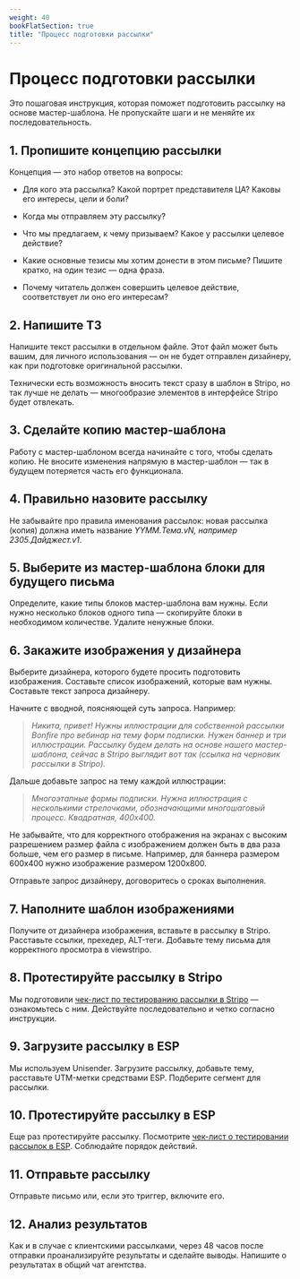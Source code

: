 ```yaml
---
weight: 40
bookFlatSection: true
title: "Процесс подготовки рассылки"
---
```

# Процесс подготовки рассылки

Это пошаговая инструкция, которая поможет подготовить рассылку на основе мастер-шаблона. Не пропускайте шаги и не меняйте их последовательность.

## 1. Пропишите концепцию рассылки

Концепция — это набор ответов на вопросы:

- Для кого эта рассылка? Какой портрет представителя ЦА? Каковы его интересы, цели и боли?

- Когда мы отправляем эту рассылку?

- Что мы предлагаем, к чему призываем? Какое у рассылки целевое действие?
 
- Какие основные тезисы мы хотим донести в этом письме? Пишите кратко, на один тезис — одна фраза.

- Почему читатель должен совершить целевое действие, соответствует ли оно его интересам?

## 2. Напишите ТЗ 


Напишите текст рассылки в отдельном файле. Этот файл может быть вашим, для личного использования — он не будет отправлен дизайнеру, как при подготовке оригинальной рассылки.

Технически есть возможность вносить текст сразу в шаблон в Stripo, но так лучше не делать — многообразие элементов в интерфейсе Stripo будет отвлекать.


## 3. Сделайте копию мастер-шаблона

Работу с мастер-шаблоном всегда начинайте с того, чтобы сделать копию. Не вносите изменения напрямую в мастер-шаблон — так в будущем потеряется часть его функционала.

## 4. Правильно назовите рассылку

Не забывайте про правила именования рассылок: новая рассылка (копия) должна иметь название *YYMM.Тема.vN, например 2305.Дайджест.v1*.

## 5. Выберите из мастер-шаблона блоки для будущего письма

Определите, какие типы блоков мастер-шаблона вам нужны. Если нужно несколько блоков одного типа — скопируйте блоки в необходимом количестве. Удалите ненужные блоки.

## 6. Закажите изображения у дизайнера

Выберите дизайнера, которого будете просить подготовить изображения. Составьте список изображений, которые вам нужны. Составьте текст запроса дизайнеру.

Начните с вводной, поясняющей суть запроса. Например:


>*Никита, привет! Нужны иллюстрации для собственной рассылки Bonfire про вебинар на тему форм подписки. Нужен баннер и три иллюстрации. Рассылку будем делать на основе нашего мастер-шаблона, сейчас в Stripo выглядит вот так (ссылка на черновик рассылки в Stripo).*

Дальше добавьте запрос на тему каждой иллюстрации:

>*Многоэтапные формы подписки. Нужна иллюстрация с несколькими стрелочками, обозначающими многошаговый процесс. Квадратная, 400х400.*

Не забывайте, что для корректного отображения на экранах с высоким разрешением размер файла с изображением должен быть в два раза больше, чем его размер в письме. Например, для баннера размером 600х400 нужно изображение размером 1200х800.

Отправьте запрос дизайнеру, договоритесь о сроках выполнения.


## 7. Наполните шаблон изображениями

Получите от дизайнера изображения, вставьте в рассылку в Stripo. Расставьте ссылки, прехедер, ALT-теги. Добавьте тему письма для корректного просмотра в viewstripo.


## 8. Протестируйте рассылку в Stripo

Мы подготовили [чек-лист по тестированию рассылки в Stripo](http://ds.bonfire.online/docs/checklists/checklist-stripo/) — ознакомьтесь с ним. Действуйте последовательно и четко согласно инструкции.

## 9. Загрузите рассылку в ESP

Мы используем Unisender. Загрузите рассылку, добавьте тему, расставьте UTM-метки средствами ESP. Подберите сегмент для рассылки.


## 10. Протестируйте рассылку в ESP

Еще раз протестируйте рассылку. Посмотрите [чек-лист о тестировании рассылок в ESP](http://ds.bonfire.online/docs/checklists/checklist-esp/). Соблюдайте порядок действий. 

## 11. Отправьте рассылку

Отправьте письмо или, если это триггер, включите его.

## 12. Анализ результатов

Как и в случае с клиентскими рассылками, через 48 часов после отправки проанализируйте результаты и сделайте выводы. Напишите о результатах в общий чат агентства.